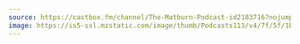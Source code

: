 ```yaml
---
source: https://castbox.fm/channel/The-Matburn-Podcast-id2183716?nojump=1&country=us
image: https://is5-ssl.mzstatic.com/image/thumb/Podcasts113/v4/7f/5f/1b/7f5f1bba-06c3-01ae-3d7e-f330f8ebd8b1/mza_4289064147766459878.jpg/400x400bb.jpg
---
```

